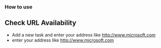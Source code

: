 ### How to use 


## Check URL Availability

* Add a new task and enter your address like http://www.microsoft.com
* enter your address like http://www.microsoft.com

